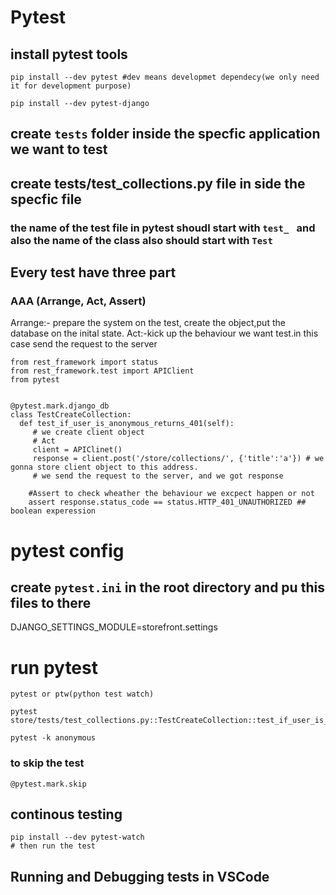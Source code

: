# Pytest

## install pytest tools

```
pip install --dev pytest #dev means developmet dependecy(we only need it for development purpose)
```

```
pip install --dev pytest-django
```

## create `tests` folder inside the specfic application we want to test

## create tests/test_collections.py file in side the specfic file
### the name of the test file in pytest shoudl start with `test_ ` and also the name of the class also should start with `Test`


## Every test have three part
### AAA (Arrange, Act, Assert)
Arrange:- prepare the system on the test, create the object,put the database on the inital state.
Act:-kick up the behaviour we want test.in this case send the request to the server

```
from rest_framework import status
from rest_framework.test import APIClient
from pytest


@pytest.mark.django_db
class TestCreateCollection:
  def test_if_user_is_anonymous_returns_401(self):
     # we create client object
     # Act
     client = APIClinet()
     response = client.post('/store/collections/', {'title':'a'}) # we gonna store client object to this address.
     # we send the request to the server, and we got response

    #Assert to check wheather the behaviour we excpect happen or not
    assert response.status_code == status.HTTP_401_UNAUTHORIZED ## boolean experession
 ```

 # pytest config
 ## create `pytest.ini` in the root directory and pu this files to there

 DJANGO_SETTINGS_MODULE=storefront.settings

 # run pytest
 ```
 pytest or ptw(python test watch)
 ```
 ```
 pytest store/tests/test_collections.py::TestCreateCollection::test_if_user_is_anonymous_returns_401
 ```
 ```
 pytest -k anonymous
 ```
 ### to skip the test 
 ```
 @pytest.mark.skip
```
 ## continous testing
 ```
 pip install --dev pytest-watch
 # then run the test
```
## Running and Debugging tests in VSCode



